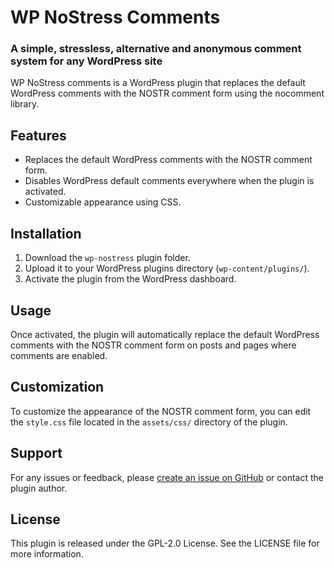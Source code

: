 # WP NoStress Comments

### A simple, stressless, alternative and anonymous comment system for any WordPress site

WP NoStress comments is a WordPress plugin that replaces the default WordPress comments with the NOSTR comment form using the nocomment library.

## Features

- Replaces the default WordPress comments with the NOSTR comment form.
- Disables WordPress default comments everywhere when the plugin is activated.
- Customizable appearance using CSS.

## Installation

1. Download the `wp-nostress` plugin folder.
2. Upload it to your WordPress plugins directory (`wp-content/plugins/`).
3. Activate the plugin from the WordPress dashboard.

## Usage

Once activated, the plugin will automatically replace the default WordPress comments with the NOSTR comment form on posts and pages where comments are enabled.

## Customization

To customize the appearance of the NOSTR comment form, you can edit the `style.css` file located in the `assets/css/` directory of the plugin.

## Support

For any issues or feedback, please [create an issue on GitHub](https://github.com/your-github-username/wp-nostress/issues) or contact the plugin author.

## License

This plugin is released under the GPL-2.0 License. See the LICENSE file for more information.
